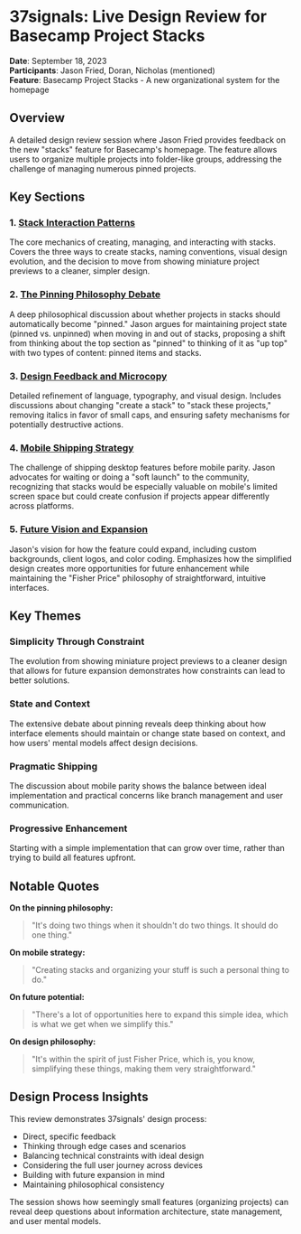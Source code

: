 # 37signals: Live Design Review for Basecamp Project Stacks

**Date**: September 18, 2023  
**Participants**: Jason Fried, Doran, Nicholas (mentioned)  
**Feature**: Basecamp Project Stacks - A new organizational system for the homepage

## Overview

A detailed design review session where Jason Fried provides feedback on the new "stacks" feature for Basecamp's homepage. The feature allows users to organize multiple projects into folder-like groups, addressing the challenge of managing numerous pinned projects.

## Key Sections

### 1. [Stack Interaction Patterns](01_stack-interaction-patterns.md)
The core mechanics of creating, managing, and interacting with stacks. Covers the three ways to create stacks, naming conventions, visual design evolution, and the decision to move from showing miniature project previews to a cleaner, simpler design.

### 2. [The Pinning Philosophy Debate](02_pinning-philosophy-debate.md)
A deep philosophical discussion about whether projects in stacks should automatically become "pinned." Jason argues for maintaining project state (pinned vs. unpinned) when moving in and out of stacks, proposing a shift from thinking about the top section as "pinned" to thinking of it as "up top" with two types of content: pinned items and stacks.

### 3. [Design Feedback and Microcopy](03_design-feedback-microcopy.md)
Detailed refinement of language, typography, and visual design. Includes discussions about changing "create a stack" to "stack these projects," removing italics in favor of small caps, and ensuring safety mechanisms for potentially destructive actions.

### 4. [Mobile Shipping Strategy](04_mobile-shipping-strategy.md)
The challenge of shipping desktop features before mobile parity. Jason advocates for waiting or doing a "soft launch" to the community, recognizing that stacks would be especially valuable on mobile's limited screen space but could create confusion if projects appear differently across platforms.

### 5. [Future Vision and Expansion](05_future-vision-expansion.md)
Jason's vision for how the feature could expand, including custom backgrounds, client logos, and color coding. Emphasizes how the simplified design creates more opportunities for future enhancement while maintaining the "Fisher Price" philosophy of straightforward, intuitive interfaces.

## Key Themes

### Simplicity Through Constraint
The evolution from showing miniature project previews to a cleaner design that allows for future expansion demonstrates how constraints can lead to better solutions.

### State and Context
The extensive debate about pinning reveals deep thinking about how interface elements should maintain or change state based on context, and how users' mental models affect design decisions.

### Pragmatic Shipping
The discussion about mobile parity shows the balance between ideal implementation and practical concerns like branch management and user communication.

### Progressive Enhancement
Starting with a simple implementation that can grow over time, rather than trying to build all features upfront.

## Notable Quotes

**On the pinning philosophy:**
> "It's doing two things when it shouldn't do two things. It should do one thing."

**On mobile strategy:**
> "Creating stacks and organizing your stuff is such a personal thing to do."

**On future potential:**
> "There's a lot of opportunities here to expand this simple idea, which is what we get when we simplify this."

**On design philosophy:**
> "It's within the spirit of just Fisher Price, which is, you know, simplifying these things, making them very straightforward."

## Design Process Insights

This review demonstrates 37signals' design process:
- Direct, specific feedback
- Thinking through edge cases and scenarios
- Balancing technical constraints with ideal design
- Considering the full user journey across devices
- Building with future expansion in mind
- Maintaining philosophical consistency

The session shows how seemingly small features (organizing projects) can reveal deep questions about information architecture, state management, and user mental models.